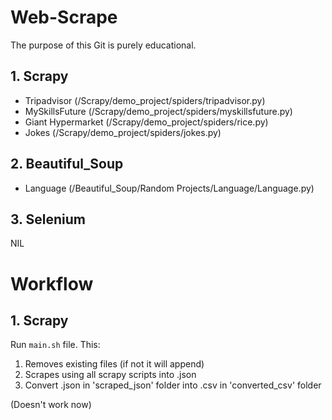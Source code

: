 # Web-Scrape
The purpose of this Git is purely educational.

## 1. Scrapy
- Tripadvisor (/Scrapy/demo_project/spiders/tripadvisor.py)
- MySkillsFuture (/Scrapy/demo_project/spiders/myskillsfuture.py)
- Giant Hypermarket (/Scrapy/demo_project/spiders/rice.py)
- Jokes (/Scrapy/demo_project/spiders/jokes.py)

## 2. Beautiful_Soup
- Language (/Beautiful_Soup/Random Projects/Language/Language.py)

## 3. Selenium
NIL

# Workflow
## 1. Scrapy
Run `main.sh` file. This:
1. Removes existing files (if not it will append)
2. Scrapes using all scrapy scripts into .json
3. Convert .json in 'scraped_json' folder into .csv in 'converted_csv' folder

(Doesn't work now)
